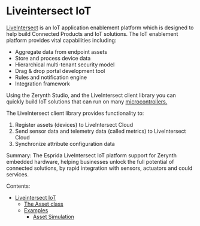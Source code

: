 # Liveintersect IoT

[LiveIntersect](https://esprida.com/platform/) is an IoT application enablement platform which is designed to help build Connected Products and IoT solutions.  The IoT enablement platform provides vital capabilities including:


* Aggregate data from endpoint assets
* Store and process device data
* Hierarchical multi-tenant security model
* Drag & drop portal development tool
* Rules and notification engine
* Integration framework

Using the Zerynth Studio, and the LiveIntersect client library you can quickly build IoT solutions that can run on many [microcontrollers.](https://www.zerynth.com/zerynth-supported-devices/)

The LiveIntersect client library provides functionality to:


1. Register assets (devices) to LiveIntersect Cloud
2. Send sensor data and telemetry data (called metrics) to LiveIntersect Cloud
3. Synchronize attribute configuration data

Summary:
The Esprida LiveIntersect IoT platform support for Zerynth embedded hardware, helping businesses unlock the full potential of connected solutions, by rapid integration with sensors, actuators and could services.


Contents:

-   [Liveintersect  IoT](/latest/reference/libs/liveintersect/iot/docs/)
    -   [The Asset class](/latest/reference/libs/liveintersect/iot/docs/iot/)
    -   [Examples](/latest/reference/libs/liveintersect/iot/docs/examples/)
        -   [Asset Simulation](/latest/reference/libs/liveintersect/iot/docs/examples/#examples)
<!--stackedit_data:
eyJoaXN0b3J5IjpbNDA0MjQwNDk1XX0=
-->
